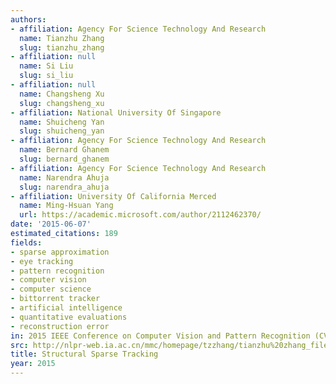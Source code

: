 ```yaml
---
authors:
- affiliation: Agency For Science Technology And Research
  name: Tianzhu Zhang
  slug: tianzhu_zhang
- affiliation: null
  name: Si Liu
  slug: si_liu
- affiliation: null
  name: Changsheng Xu
  slug: changsheng_xu
- affiliation: National University Of Singapore
  name: Shuicheng Yan
  slug: shuicheng_yan
- affiliation: Agency For Science Technology And Research
  name: Bernard Ghanem
  slug: bernard_ghanem
- affiliation: Agency For Science Technology And Research
  name: Narendra Ahuja
  slug: narendra_ahuja
- affiliation: University Of California Merced
  name: Ming-Hsuan Yang
  url: https://academic.microsoft.com/author/2112462370/
date: '2015-06-07'
estimated_citations: 189
fields:
- sparse approximation
- eye tracking
- pattern recognition
- computer vision
- computer science
- bittorrent tracker
- artificial intelligence
- quantitative evaluations
- reconstruction error
in: 2015 IEEE Conference on Computer Vision and Pattern Recognition (CVPR)
src: http://nlpr-web.ia.ac.cn/mmc/homepage/tzzhang/tianzhu%20zhang_files/Conference%20Papers/CVPR15_Structural%20Sparse%20Tracking.pdf
title: Structural Sparse Tracking
year: 2015
---
```

